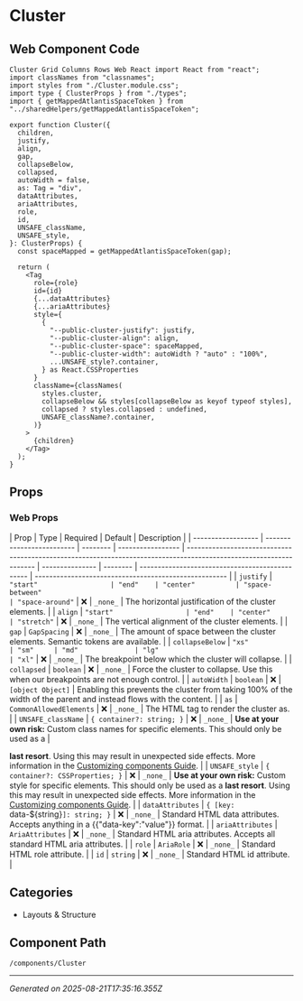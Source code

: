 # Cluster

## Web Component Code

```tsx
Cluster Grid Columns Rows Web React import React from "react";
import classNames from "classnames";
import styles from "./Cluster.module.css";
import type { ClusterProps } from "./types";
import { getMappedAtlantisSpaceToken } from "../sharedHelpers/getMappedAtlantisSpaceToken";

export function Cluster({
  children,
  justify,
  align,
  gap,
  collapseBelow,
  collapsed,
  autoWidth = false,
  as: Tag = "div",
  dataAttributes,
  ariaAttributes,
  role,
  id,
  UNSAFE_className,
  UNSAFE_style,
}: ClusterProps) {
  const spaceMapped = getMappedAtlantisSpaceToken(gap);

  return (
    <Tag
      role={role}
      id={id}
      {...dataAttributes}
      {...ariaAttributes}
      style={
        {
          "--public-cluster-justify": justify,
          "--public-cluster-align": align,
          "--public-cluster-space": spaceMapped,
          "--public-cluster-width": autoWidth ? "auto" : "100%",
          ...UNSAFE_style?.container,
        } as React.CSSProperties
      }
      className={classNames(
        styles.cluster,
        collapseBelow && styles[collapseBelow as keyof typeof styles],
        collapsed ? styles.collapsed : undefined,
        UNSAFE_className?.container,
      )}
    >
      {children}
    </Tag>
  );
}

```

## Props

### Web Props

| Prop               | Type                      | Required | Default           | Description                                                                                                        |
| ------------------ | ------------------------- | -------- | ----------------- | ------------------------------------------------------------------------------------------------------------------ | --------------- | -------- | ----------------------------------------------- | ----------------------------------------------------- |
| `justify`          | `"start"                  | "end"    | "center"          | "space-between"                                                                                                    | "space-around"` | ❌       | `_none_`                                        | The horizontal justification of the cluster elements. |
| `align`            | `"start"                  | "end"    | "center"          | "stretch"`                                                                                                         | ❌              | `_none_` | The vertical alignment of the cluster elements. |
| `gap`              | `GapSpacing`              | ❌       | `_none_`          | The amount of space between the cluster elements. Semantic tokens are available.                                   |
| `collapseBelow`    | `"xs"                     | "sm"     | "md"              | "lg"                                                                                                               | "xl"`           | ❌       | `_none_`                                        | The breakpoint below which the cluster will collapse. |
| `collapsed`        | `boolean`                 | ❌       | `_none_`          | Force the cluster to collapse. Use this when our breakpoints are not enough control.                               |
| `autoWidth`        | `boolean`                 | ❌       | `[object Object]` | Enabling this prevents the cluster from taking 100% of the width of the parent and instead flows with the content. |
| `as`               | `CommonAllowedElements`   | ❌       | `_none_`          | The HTML tag to render the cluster as.                                                                             |
| `UNSAFE_className` | `{ container?: string; }` | ❌       | `_none_`          | **Use at your own risk:** Custom class names for specific elements. This should only be used as a                  |

**last resort**. Using this may result in unexpected side effects. More
information in the
[Customizing components Guide](https://atlantis.getjobber.com/guides/customizing-components).
| | `UNSAFE_style` | `{ container?: CSSProperties; }` | ❌ | `_none_` | **Use at
your own risk:** Custom style for specific elements. This should only be used as
a **last resort**. Using this may result in unexpected side effects. More
information in the
[Customizing components Guide](https://atlantis.getjobber.com/guides/customizing-components).
| | `dataAttributes` | `{ [key: `data-${string}`]: string; }` | ❌ | `_none_` |
Standard HTML data attributes. Accepts anything in a {{"data-key":"value"}}
format. | | `ariaAttributes` | `AriaAttributes` | ❌ | `_none_` | Standard HTML
aria attributes. Accepts all standard HTML aria attributes. | | `role` |
`AriaRole` | ❌ | `_none_` | Standard HTML role attribute. | | `id` | `string` |
❌ | `_none_` | Standard HTML id attribute. |

## Categories

- Layouts & Structure

## Component Path

`/components/Cluster`

---

_Generated on 2025-08-21T17:35:16.355Z_

